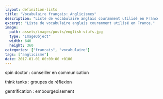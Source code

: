 ```yaml
---
layout: definition-lists
title: "Vocabulaire français: Anglicismes"
description: "Liste de vocabulaire anglais couramment utilisé en France."
excerpt: "Liste de vocabulaire anglais couramment utilisé en France."
image:
  path: assets/images/posts/english-stufs.jpg
  type: "ImageObject"
  width: 640
  height: 360
categories: ["francais", "vocabulaire"]
tags: ["anglicisme"]
date: 2017-01-01 00:00:00 +0100
---
```


spin doctor
: conseiller en communication

think tanks
: groupes de réflexion

gentrification
: embourgeoisement
